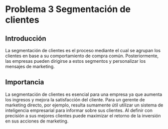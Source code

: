 # Problema 3 Segmentación de clientes

## Introducción

La segmentación de clientes es el proceso mediante el cual se agrupan los clientes en base a su comportamiento de compra común. Posteriormente, las empresas pueden dirigirse a estos segmentos y personalizar los mensajes de marketing. 

## Importancia

La segmentación de clientes es esencial para una empresa ya que aumenta los ingresos y mejora la satisfacción del cliente. Para un gerente de marketing directo, por ejemplo, resulta sumamente útil utilizar un sistema de inteligencia empresarial para informar sobre sus clientes. Al definir con precisión a sus mejores clientes  puede maximizar el retorno de la inversión en sus acciones de marketing. 
